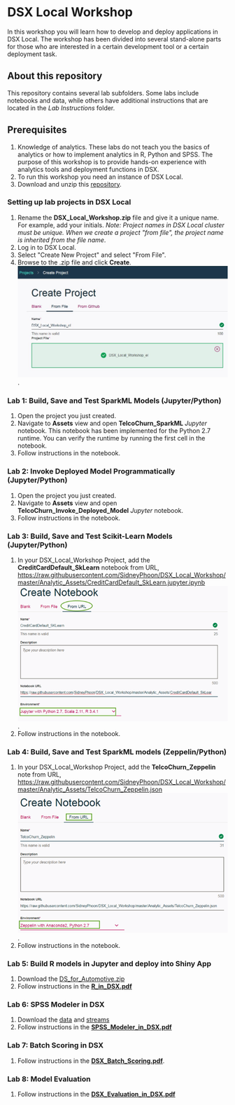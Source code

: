 # DSX Local Workshop
In this workshop you will learn how to develop and deploy applications in DSX Local. The workshop has been divided into several stand-alone parts for those who are interested in a certain development tool or a certain deployment task. 

## About this repository
This repository contains several lab subfolders. Some labs include notebooks and data, while others have additional instructions that are located in the *Lab Instructions* folder. 

## Prerequisites
1. Knowledge of analytics. These labs do not teach you the basics of analytics or how to implement analytics in R, Python and SPSS. The purpose of this workshop is to provide hands-on experience with analytics tools and deployment functions in DSX. 
2. To run this workshop you need an instance of DSX Local. 
3. Download and unzip this [repository](https://github.com/SidneyPhoon/DSX_Local_Workshop/blob/master/DSX%20Local%20Projects/DSX_Local_Workshop.zip?raw=true).

### Setting up lab projects in DSX Local
1. Rename the **DSX_Local_Workshop.zip** file and give it a unique name.  For example, add your initials.    *Note: Project names in DSX Local cluster must be unique. When we create a project "from file", the project name is inherited from the file name*.
2. Log in to DSX Local.
3. Select "Create New Project" and select "From File".
4. Browse to the .zip file and click **Create**.
![ProjectFromFile](/img/CreateProjectFromFile.JPG?raw=true).

### Lab 1: Build, Save and Test SparkML Models (Jupyter/Python)
1. Open the project you just created. 
2. Navigate to **Assets** view and open **TelcoChurn_SparkML** *Jupyter* notebook. This notebook has been implemented for the Python 2.7 runtime. You can verify the runtime by running the first cell in the notebook. 
3. Follow instructions in the notebook.

### Lab 2: Invoke Deployed Model Programmatically (Jupyter/Python)
1. Open the project you just created. 
2. Navigate to **Assets** view and open **TelcoChurn_Invoke_Deployed_Model** *Jupyter* notebook. 
3. Follow instructions in the notebook.

### Lab 3: Build, Save and Test Scikit-Learn Models (Jupyter/Python)
1. In your DSX_Local_Workshop Project, add the **CreditCardDefault_SkLearn** notebook from URL, https://raw.githubusercontent.com/SidneyPhoon/DSX_Local_Workshop/master/Analytic_Assets/CreditCardDefault_SkLearn.jupyter.ipynb
![ProjectFromFile](/img/import_notebook_url.png?raw=true).
2. Follow instructions in the notebook.

### Lab 4: Build, Save and Test SparkML models (Zeppelin/Python)
1. In your DSX_Local_Workshop Project, add the **TelcoChurn_Zeppelin** note from URL, https://raw.githubusercontent.com/SidneyPhoon/DSX_Local_Workshop/master/Analytic_Assets/TelcoChurn_Zeppelin.json 
![ProjectFromFile](/img/import_zeppelin_url.png?raw=true).
2. Follow instructions in the notebook.

### Lab 5: Build R models in Jupyter and deploy into Shiny App
1. Download the [DS_for_Automotive.zip](https://github.com/SidneyPhoon/DSX_Local_Workshop/blob/master/DSX%20Local%20Projects/DS_for_Automotive.zip?raw=true)
2.  Follow instructions in the **[R_in_DSX.pdf](https://github.com/SidneyPhoon/DSX_Local_Workshop/blob/master/Lab%20Instructions/R_in_DSX.pdf)**

### Lab 6: SPSS Modeler in DSX
1. Download the [data](https://github.com/SidneyPhoon/DSX_Local_Workshop/tree/master/SPSS%20Modeler/data) and [streams](https://github.com/SidneyPhoon/DSX_Local_Workshop/tree/master/SPSS%20Modeler/streams)
2. Follow instructions in the **[SPSS_Modeler_in_DSX.pdf](https://github.com/SidneyPhoon/DSX_Local_Workshop/blob/master/Lab%20Instructions/SPSS_Modeler_in_DSX.pdf)**

### Lab 7: Batch Scoring in DSX
1. Follow instructions in the **[DSX_Batch_Scoring.pdf](https://github.com/SidneyPhoon/DSX_Local_Workshop/blob/master/Lab%20Instructions/DSX_Batch_Scoring.pdf)**. 

### Lab 8: Model Evaluation
1. Follow instructions in the **[DSX_Evaluation_in_DSX.pdf](https://github.com/SidneyPhoon/DSX_Local_Workshop/blob/master/Lab%20Instructions/DSX_Evaluation_in_DSX.pdf)** 


